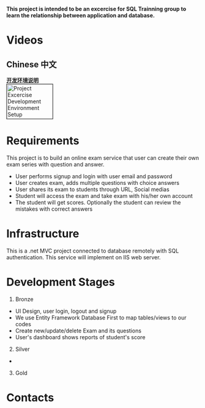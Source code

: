 **This project is intended to be an excercise for SQL Trainning group to learn the relationship between application and database.**

# Videos

## Chinese 中文
<a href="http://www.youtube.com/watch?feature=player_embedded&v=NtGRqajrjfY
" target="_blank">**开发环境说明**</br><img src="http://img.youtube.com/vi/NtGRqajrjfY/default.jpg" 
alt="Project Excercise Development Environment Setup" width="120" height="90" border="1" /></a>

# Requirements

This project is to build an online exam service that user can create their own exam series with question and answer. 

- User performs signup and login with user email and password
- User creates exam, adds multiple questions with choice answers
- User shares its exam to students through URL, Social medias
- Student will access the exam and take exam with his/her own account
- The student will get scores. Optionally the student can review the mistakes with correct answers


# Infrastructure
This is a .net MVC project connected to database remotely with SQL authentication. This service will implement on IIS web server. 

# Development Stages
1. Bronze
  * UI Design, user login, logout and signup
  * We use Entity Framework Database First to map tables/views to our codes
  * Create new/update/delete Exam and its questions
  * User's dashboard shows reports of student's score
2. Silver
  * 
3. Gold

# Contacts
